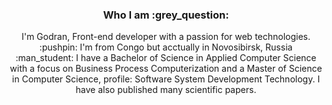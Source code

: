 <h3 align="center" >
  <b> Who I am :grey_question:</b>
</h3>
<p align="center">
I'm Godran, Front-end developer with a passion for web technologies. <br>
:pushpin: I'm from Congo but acctually in Novosibirsk, Russia <br>
:man_student: I have a Bachelor of Science in Applied Computer Science with a focus on Business Process Computerization and a Master of Science in Computer Science, profile: Software System Development Technology. I have also published many scientific papers.
<p>
